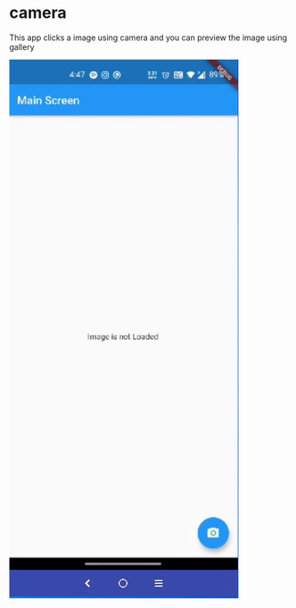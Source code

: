 # camera

This app clicks a image using camera and you can preview the image using gallery 

<img src = './ss/1.JPG'></img>
